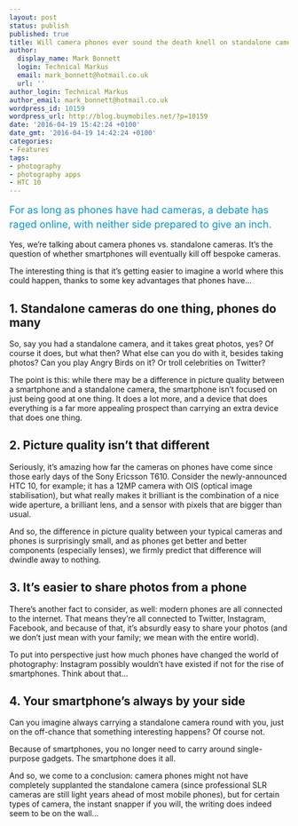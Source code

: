 ```yaml
---
layout: post
status: publish
published: true
title: Will camera phones ever sound the death knell on standalone cameras?
author:
  display_name: Mark Bonnett
  login: Technical Markus
  email: mark_bonnett@hotmail.co.uk
  url: ''
author_login: Technical Markus
author_email: mark_bonnett@hotmail.co.uk
wordpress_id: 10159
wordpress_url: http://blog.buymobiles.net/?p=10159
date: '2016-04-19 15:42:24 +0100'
date_gmt: '2016-04-19 14:42:24 +0100'
categories:
- Features
tags:
- photography
- photography apps
- HTC 10
---
```

<p><span class="postStandFirst" style="color: #0896d5; line-height: 26px; font-size: 18px;">For as long as phones have had cameras, a debate has raged online, with neither side prepared to give an inch.</span></p>
<p>Yes, we&rsquo;re talking about camera phones vs. standalone cameras. It&rsquo;s the question of whether smartphones will eventually kill off bespoke cameras.</p>
<p>The interesting thing is that it&rsquo;s getting easier to imagine a world where this could happen, thanks to some key advantages that phones have...</p>
<h2>1. Standalone cameras do one thing, phones do many</h2>
<p>So, say you had a standalone camera, and it takes great photos, yes? Of course it does, but what then? What else can you do with it, besides taking photos? Can you play Angry Birds on it? Or troll celebrities on Twitter?</p>
<p>The point is this: while there may be a difference in picture quality between a smartphone and a standalone camera, the smartphone isn&rsquo;t focused on just being good at one thing. It does a lot more, and a device that does everything is a far more appealing prospect than carrying an extra device that does one thing.</p>
<h2>2. Picture quality isn&rsquo;t that different</h2>
<p>Seriously, it&rsquo;s amazing how far the cameras on phones have come since those early days of the Sony Ericsson T610. Consider the newly-announced HTC 10, for example; it has a 12MP camera with OIS (optical image stabilisation), but what really makes it brilliant is the combination of a nice wide aperture, a brilliant lens, and a sensor with pixels that are bigger than usual.</p>
<p>And so, the difference in picture quality between your typical cameras and phones is surprisingly small, and as phones get better and better components (especially lenses), we firmly predict that difference will dwindle away to nothing.</p>
<h2>3. It&rsquo;s easier to share photos from a phone</h2>
<p>There&rsquo;s another fact to consider, as well: modern phones are all connected to the internet. That means they&rsquo;re all connected to Twitter, Instagram, Facebook, and because of that, it&rsquo;s absurdly easy to share your photos (and we don&rsquo;t just mean with your family; we mean with the entire world).</p>
<p>To put into perspective just how much phones have changed the world of photography: Instagram possibly wouldn&rsquo;t have existed if not for the rise of smartphones. Think about that...</p>
<h2>4. Your smartphone&rsquo;s always by your side</h2>
<p>Can you imagine always carrying a standalone camera round with you, just on the off-chance that something interesting happens? Of course not.</p>
<p>Because of smartphones, you no longer need to carry around single-purpose gadgets. The smartphone does it all.</p>
<p>And so, we come to a conclusion: camera phones might not have completely supplanted the standalone camera (since professional SLR cameras are still light years ahead of most mobile phones), but for certain types of camera, the instant snapper if you will, the writing does indeed seem to be on the wall...</p>

